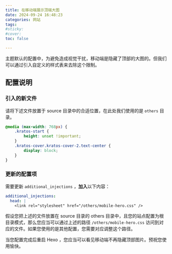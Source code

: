 ```yaml
---
title: 在移动端展示顶端大图
date: 2024-09-24 16:48:23
categories: 网站
tags:
#sticky:
#cover:
toc: false

---
```


主题默认的配置中，为避免造成视觉干扰，移动端是隐藏了顶部的大图的。但我们可以通过引入自定义的样式表来去除这个限制。
<!-- more -->
## 配置说明

### 引入的新文件

请将下述文件放置于 source 目录中的合适位置，在此处我们使用的是 `others` 目录。

```css mobile-hero.css
@media (max-width: 768px) {
    .kratos-start {
        height: unset !important;
    }
    .kratos-cover.kratos-cover-2.text-center {
        display: block;
    }
}
```

### 更新的配置项

需要更新 `additional_injections` ，**加入**以下内容：

```yml
additional_injections:
  head: |
    <link rel="stylesheet" href="/others/mobile-hero.css" />
```

假设您把上述的文件放置在 source 目录的 others 目录中，且您的站点配置为根目录模式，那么您应当可以通过上述的路径 `/others/mobile-hero.css` 访问到对应的文件。如果您使用的是其他配置，您需要对应调整这个路径。

当您配置完成后重启 Hexo ，您应当可以看见移动端不再隐藏顶部图片。预祝您使用愉快。
